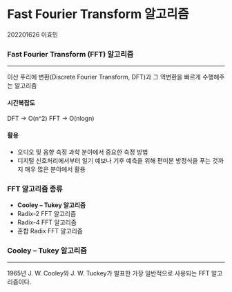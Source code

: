 # Fast Fourier Transform 알고리즘

202201626 이효민

### Fast Fourier Transform (FFT) 알고리즘
---
이산 푸리에 변환(Discrete Fourier Transform, DFT)과 그 역변환을 빠르게 수행해주는 알고리즘

#### 시간복잡도

DFT ->  O(n^2)
FFT ->  O(nlogn)

#### 활용

- 오디오 및 음향 측정 과학 분야에서 중요한 측정 방법
- 디지털 신호처리에서부터 일기 예보나 기후 예측을 위해 편미분 방정식을 푸는 것까지 매우 많은 분야에서 활용

### FFT 알고리즘 종류
- **Cooley – Tukey 알고리즘**
- Radix-2 FFT 알고리즘
- Radix-4 FFT 알고리즘
- 혼합 Radix FFT 알고리즘

### Cooley – Tukey 알고리즘
---
1965년 J. W. Cooley와 J. W. Tuckey가 발표한 가장 일반적으로 사용되는 FFT 알고리즘이다.

